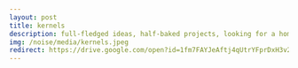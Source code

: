 ```yaml
---
layout: post
title: kernels
description: full-fledged ideas, half-baked projects, looking for a home
img: /noise/media/kernels.jpeg
redirect: https://drive.google.com/open?id=1fm7FAYJeAftj4qUtrYFprDxH3v2t1DFu
---
```



